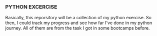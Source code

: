 ### PYTHON EXCERCISE

Basically, this reporsitory will be a collection of my python exercise. So then, I could track my progress and see how far I've done in my python journey. All of them are from the task I got in some bootcamps before. 
  
